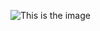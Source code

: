 ![[This is the image](https://github.com/vamshikrishnamaddi)](http://codeskulptor-demos.commondatastorage.googleapis.com/GalaxyInvaders/back07.jpg)
